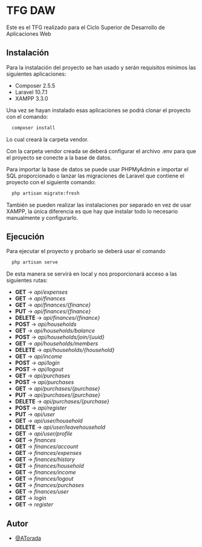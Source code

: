 
# TFG DAW

Este es el TFG realizado para el Ciclo Superior de Desarrollo de Aplicaciones Web



## Instalación

Para la instalación del proyecto se han usado y serán requisitos mínimos las siguientes aplicaciones:
- Composer 2.5.5
- Laravel 10.7.1
- XAMPP 3.3.0

Una vez se hayan instalado esas aplicaciones se podrá clonar el proyecto con el comando:
```bash
  composer install
```
Lo cual creará la carpeta vendor.

Con la carpeta vendor creada se deberá configurar el archivo .env para que el proyecto se conecte a la base de datos.

Para importar la base de datos se puede usar PHPMyAdmin e importar el SQL proporcionado o lanzar las migraciones de Laravel que contiene el proyecto con el siguiente comando:
```bash
  php artisan migrate:fresh
```

También se pueden realizar las instalaciones por separado en vez de usar XAMPP, la única diferencia es que hay que instalar todo lo necesario manualmente y configurarlo.


## Ejecución

Para ejecutar el proyecto y probarlo se deberá usar el comando
```bash
  php artisan serve
```
De esta manera se servirá en local y nos proporcionará acceso a las siguientes rutas:
  - **GET** →          *api/expenses*
  - **GET** →        *api/finances*
  - **GET** →        *api/finances/{finance}*
  - **PUT** →      *api/finances/{finance}*
  - **DELETE** →          *api/finances/{finance}*
  - **POST** →            *api/households*
  - **GET** →        *api/households/balance*
  - **POST** →            *api/households/join/{uuid}*
  - **GET** →        *api/households/members*
  - **DELETE** →          *api/households/{household}*
  - **GET** →        *api/income*
  - **POST** →            *api/login*
  - **POST** →            *api/logout*
  - **GET** →        *api/purchases*
  - **POST** →            *api/purchases*
  - **GET** →        *api/purchases/{purchase}*
  - **PUT** →       *api/purchases/{purchase}*
  - **DELETE** →          *api/purchases/{purchase}*
  - **POST** →            *api/register*
  - **PUT** →             *api/user*
  - **GET** →        *api/user/household*
  - **DELETE** →          *api/user/leavehousehold*
  - **GET** →        *api/user/profile*
  - **GET** →        *finances*
  - **GET** →        *finances/account*
  - **GET** →        *finances/expenses*
  - **GET** →        *finances/history*
  - **GET** →        *finances/household*
  - **GET** →        *finances/income*
  - **GET** →        *finances/logout*
  - **GET** →        *finances/purchases*
  - **GET** →        *finances/user*
  - **GET** →        *login*
  - **GET** →        *register*
## Autor

- [@ATorada](https://www.github.com/ATorada)

